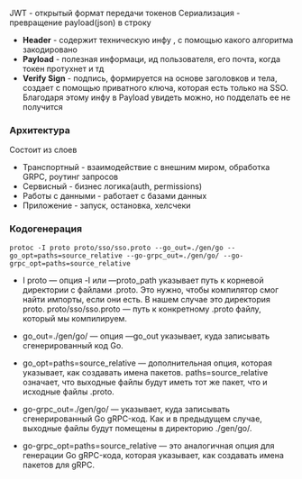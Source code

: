 

JWT - открытый формат передачи токенов
Сериализация  - превращение payload(json) в строку
- **Header** - содержит техническую инфу , с помощью какого алгоритма закодировано
- **Payload** - полезная информаци, ид пользователя, его почта, когда токен протухнет  и тд
- **Verify Sign** - подпись, формируется на основе заголовков и тела, создает с помощью приватного ключа, которая есть только на SSO. Благодаря этому инфу в Payload увидеть можно, но подделать ее не получится


### Архитектура 
Cостоит из слоев

- Транспортный - взаимодействие с внешним миром, обработка GRPC, роутинг запросов
- Сервисный - бизнес логика(auth, permissions)
- Работы с данными - работает с базами данных
- Приложение - запуск, остановка, хелсчеки




### Кодогенерация
    protoc -I proto proto/sso/sso.proto --go_out=./gen/go --go_opt=paths=source_relative --go-grpc_out=./gen/go/ --go-grpc_opt=paths=source_relative

- I proto — опция -I или —proto_path указывает путь к корневой директории с файлами .proto. Это нужно, чтобы компилятор смог найти импорты, если они есть. В нашем случае это директория proto.
proto/sso/sso.proto — путь к конкретному .proto файлу, который мы компилируем.

- go_out=./gen/go/ — опция —go_out указывает, куда записывать сгенерированный код Go.
- go_opt=paths=source_relative — дополнительная опция, которая указывает, как создавать имена пакетов. paths=source_relative означает, что выходные файлы будут иметь тот же пакет, что и исходные файлы .proto.
- go-grpc_out=./gen/go/ — указывает, куда записывать сгенерированный Go gRPC-код. Как и в предыдущем случае, выходные файлы будут помещены в директорию ./gen/go/.
- go-grpc_opt=paths=source_relative — это аналогичная опция для генерации Go gRPC-кода, которая указывает, как создавать имена пакетов для gRPC.